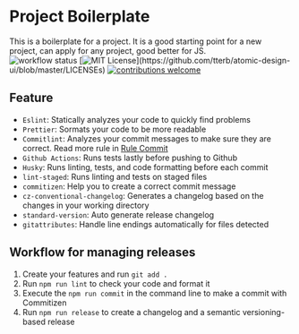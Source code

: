 # Project Boilerplate

This is a boilerplate for a project. It is a good starting point for a new project, can apply for any project, good better for JS.  
![workflow status](https://github.com/DungGramer/project-boilerplate/actions/workflows/lint-code.yml/badge.svg)
[![MIT License](https://img.shields.io/apm/l/atomic-design-ui.svg?)](https://github.com/tterb/atomic-design-ui/blob/master/LICENSEs)
[![contributions welcome](https://img.shields.io/badge/contributions-welcome-brightgreen.svg?style=flat)](https://github.com/DungGramer/project-boilerplate/issues)

## Feature

- `Eslint`: Statically analyzes your code to quickly find problems
- `Prettier`: Sormats your code to be more readable
- `Commitlint`: Analyzes your commit messages to make sure they are correct. Read more rule in [Rule Commit](./Rules-commit.md)
- `Github Actions`: Runs tests lastly before pushing to Github
- `Husky`: Runs linting, tests, and code formatting before each commit
- `lint-staged`: Runs linting and tests on staged files
- `commitizen`: Help you to create a correct commit message
- `cz-conventional-changelog`: Generates a changelog based on the changes in your working directory
- `standard-version`: Auto generate release changelog
- `gitattributes`: Handle line endings automatically for files detected

## Workflow for managing releases

1. Create your features and run `git add .`
2. Run `npm run lint` to check your code and format it
3. Execute the `npm run commit` in the command line to make a commit with Commitizen
4. Run `npm run release` to create a changelog and a semantic versioning-based release
